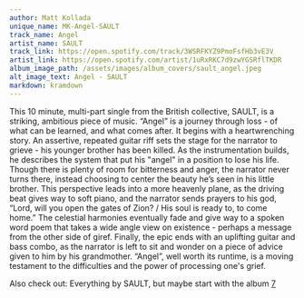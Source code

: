 ```yaml
---
author: Matt Kollada
unique_name: MK-Angel-SAULT
track_name: Angel
artist_name: SAULT
track_link: https://open.spotify.com/track/3WSRFKYZ9PmoFsfHb3vE3V
artist_link: https://open.spotify.com/artist/1uRxRKC7d9zwYGSRflTKDR
album_image_path: /assets/images/album_covers/sault_angel.jpeg
alt_image_text: Angel - SAULT
markdown: kramdown
---
```


This 10 minute, multi-part single from the British collective, SAULT, is a striking, ambitious piece of music. “Angel” is a journey through loss - of what can be learned, and what comes after. It begins with a heartwrenching story. An assertive, repeated guitar riff sets the stage for the narrator to grieve - his younger brother has been killed. As the instrumentation builds, he describes the system that put his "angel" in a position to lose his life. Though there is plenty of room for bitterness and anger, the narrator never turns there, instead choosing to center the beauty he’s seen in his little brother. This perspective leads into a more heavenly plane, as the driving beat gives way to soft piano, and the narrator sends prayers to his god, “Lord, will you open the gates of Zion? / His soul is ready to, to come home.” The celestial harmonies eventually fade and give way to a spoken word poem that takes a wide angle view on existence - perhaps a message from the other side of giref. Finally, the epic ends with an uplifting guitar and bass combo, as the narrator is left to sit and wonder on a piece of advice given to him by his grandmother. “Angel”, well worth its runtime, is a moving testament to the difficulties and the power of processing one's grief.

Also check out: Everything by SAULT, but maybe start with the album <a href="https://open.spotify.com/album/19uWOx2aMKl7cdesfEyFms?si=MUuMNLwtTQuxpIxK4RCUYw" style="mso-line-height-rule: exactly;-ms-text-size-adjust: 100%;-webkit-text-size-adjust: 100%;">7</a>
